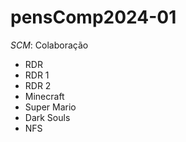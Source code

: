 # pensComp2024-01

*SCM*: Colaboração

- RDR
 - RDR 1
 - RDR 2   
- Minecraft
- Super Mario
- Dark Souls
- NFS